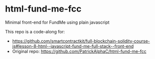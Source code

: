 # html-fund-me-fcc
Minimal front-end for FundMe using plain javascript

This repo is a code-along for:
- https://github.com/smartcontractkit/full-blockchain-solidity-course-js#lesson-8-html--javascript-fund-me-full-stack--front-end 
- Original repo: https://github.com/PatrickAlphaC/html-fund-me-fcc 
